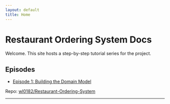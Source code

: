 ```yaml
---
layout: default
title: Home
---
```


# Restaurant Ordering System Docs

Welcome. This site hosts a step-by-step tutorial series for the project.

## Episodes
- [Episode 1: Building the Domain Model](episode-01-building-models.md)

Repo: [wl0182/Restaurant-Ordering-System](https://github.com/wl0182/Restaurant-Ordering-System)

---

